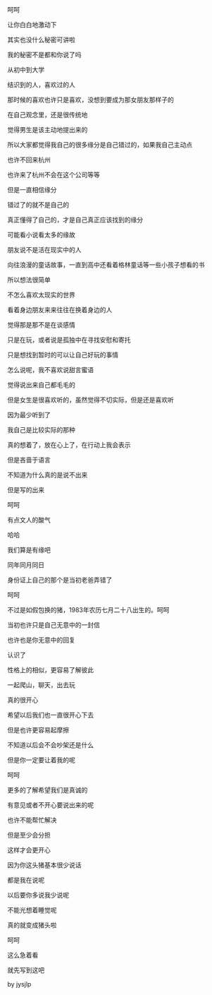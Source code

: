 呵呵

让你白白地激动下

其实也没什么秘密可讲啦

我的秘密不是都和你说了吗

从初中到大学

结识到的人，喜欢过的人

那时候的喜欢也许只是喜欢，没想到要成为那女朋友那样子的

在自己观念里，还是很传统地

觉得男生是该主动地提出来的

所以大家都觉得我自己的很多缘分是自己错过的，如果我自己主动点

也许不回来杭州

也许来了杭州不会在这个公司等等

但是一直相信缘分

错过了的就不是自己的

真正懂得了自己的，才是自己真正应该找到的缘分

可能看小说看太多的缘故

朋友说不是活在现实中的人

向往浪漫的童话故事，一直到高中还看着格林童话等一些小孩子想看的书

所以想法很简单

不怎么喜欢太现实的世界

看着身边朋友来来往往在换着身边的人

觉得那是那不是在谈感情

只是在玩，或者说是孤独中在寻找安慰和寄托

只是想找到暂时的可以让自己好玩的事情

怎么说呢，我不喜欢说甜言蜜语

觉得说出来自己都毛毛的

但是女生是很喜欢听的，虽然觉得不切实际，但是还是喜欢听

因为最少听到了

我自己是比较实际的那种

真的想着了，放在心上了，在行动上我会表示

但是吝啬于语言

不知道为什么真的是说不出来

但是写的出来

呵呵

有点文人的酸气

哈哈

我们算是有缘吧

同年同月同日

身份证上自己的那个是当初老爸弄错了

呵呵

不过是如假包换的猪，1983年农历七月二十八出生的。呵呵

当初也许只是自己无意中的一封信

也许也是你无意中的回复

认识了

性格上的相似，更容易了解彼此

一起爬山，聊天，出去玩

真的很开心

希望以后我们也一直很开心下去

但是也许更容易起摩擦

不知道以后会不会吵架还是什么

但是你一定要让着我的呢

呵呵

更多的了解希望我们是真诚的

有意见或者不开心要说出来的呢

也许不能帮忙解决

但是至少会分担

这样才会更开心

因为你这头猪基本很少说话

都是我在说呢

以后要你多说我少说呢

不能光想着睡觉呢

真的就变成猪头啦

呵呵

这么急着看

就先写到这吧

by jysjlp
<!-- ##{"timestamp":1232023210}## -->